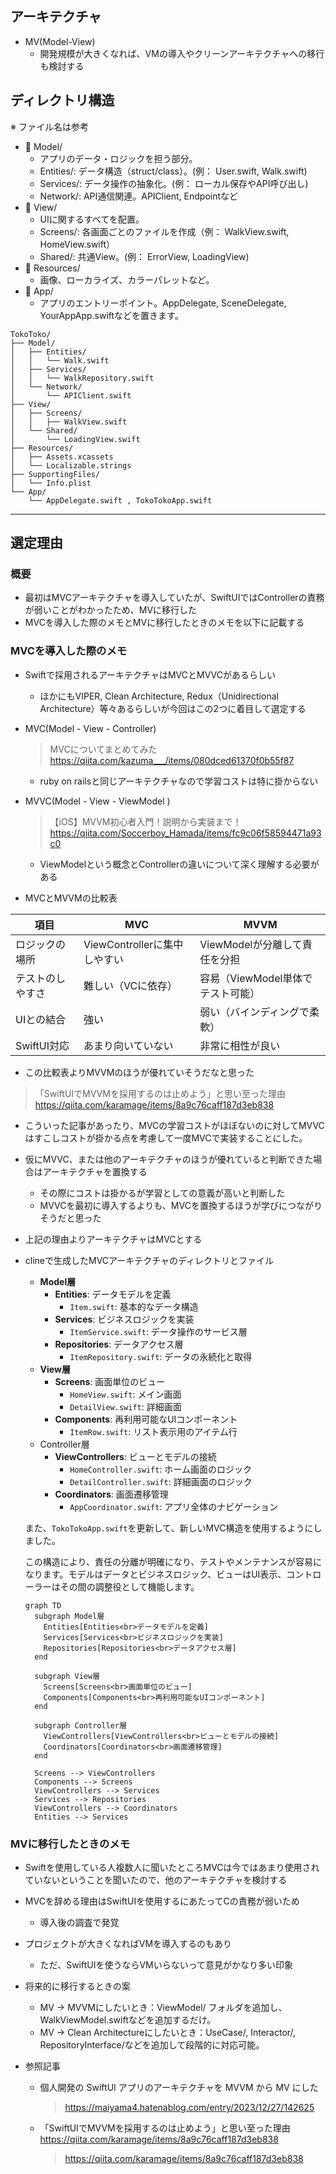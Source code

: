 ## アーキテクチャ
* MV(Model-View)
  * 開発規模が大きくなれば、VMの導入やクリーンアーキテクチャへの移行も検討する
## ディレクトリ構造
※ ファイル名は参考
*  📁 Model/
   * アプリのデータ・ロジックを担う部分。
   * Entities/: データ構造（struct/class）。(例： User.swift, Walk.swift)
   * Services/: データ操作の抽象化。(例： ローカル保存やAPI呼び出し)
   * Network/: API通信関連。APIClient, Endpointなど
* 📁 View/
   * UIに関するすべてを配置。
   * Screens/: 各画面ごとのファイルを作成（例： WalkView.swift, HomeView.swift）
   * Shared/: 共通View。(例： ErrorView, LoadingView)
* 📁 Resources/
   * 画像、ローカライズ、カラーパレットなど。
* 📁 App/
   * アプリのエントリーポイント。AppDelegate, SceneDelegate, YourAppApp.swiftなどを置きます。
```
TokoToko/
├── Model/
│   ├── Entities/
│   │   └── Walk.swift
│   ├── Services/
│   │   └── WalkRepository.swift
│   └── Network/
│       └── APIClient.swift
├── View/
│   ├── Screens/
│   │   ├── WalkView.swift
│   └── Shared/
│       └── LoadingView.swift
├── Resources/
│   ├── Assets.xcassets
│   └── Localizable.strings
├── SupportingFiles/
│   └── Info.plist
└── App/
    └── AppDelegate.swift , TokoTokoApp.swift
```
****

## 選定理由
### 概要
* 最初はMVCアーキテクチャを導入していたが、SwiftUIではControllerの責務が弱いことがわかったため、MVに移行した
* MVCを導入した際のメモとMVに移行したときのメモを以下に記載する
### MVCを導入した際のメモ
- Swiftで採用されるアーキテクチャはMVCとMVVCがあるらしい
    - ほかにもVIPER, Clean Architecture, Redux（Unidirectional Architecture）等々あるらしいが今回はこの2つに着目して選定する
- MVC(Model - View - Controller)

    > MVCについてまとめてみた
      https://qiita.com/kazuma___/items/080dced61370f0b55f87
    >
    - ruby on railsと同じアーキテクチャなので学習コストは特に掛からない
- MVVC(Model - View - ViewModel )

    > 【iOS】MVVM初心者入門！説明から実装まで！
    https://qiita.com/Soccerboy_Hamada/items/fc9c06f58594471a93c0
    >
    - ViewModelという概念とControllerの違いについて深く理解する必要がある
- MVCとMVVMの比較表

| 項目 | MVC | MVVM |
| --- | --- | --- |
| ロジックの場所 | ViewControllerに集中しやすい | ViewModelが分離して責任を分担 |
| テストのしやすさ | 難しい（VCに依存） | 容易（ViewModel単体でテスト可能） |
| UIとの結合 | 強い | 弱い（バインディングで柔軟） |
| SwiftUI対応 | あまり向いていない | 非常に相性が良い |
- この比較表よりMVVMのほうが優れていそうだなと思った

> 「SwiftUIでMVVMを採用するのは止めよう」と思い至った理由
https://qiita.com/karamage/items/8a9c76caff187d3eb838
>
- こういった記事があったり、MVCの学習コストがほぼないのに対してMVVCはすこしコストが掛かる点を考慮して一度MVCで実装することにした。
- 仮にMVVC、または他のアーキテクチャのほうが優れていると判断できた場合はアーキテクチャを置換する
    - その際にコストは掛かるが学習としての意義が高いと判断した
    - MVVCを最初に導入するよりも、MVCを置換するほうが学びにつながりそうだと思った
- 上記の理由よりアーキテクチャはMVCとする
- clineで生成したMVCアーキテクチャのディレクトリとファイル
    - **Model層**
        - **Entities**: データモデルを定義
            - `Item.swift`: 基本的なデータ構造
        - **Services**: ビジネスロジックを実装
            - `ItemService.swift`: データ操作のサービス層
        - **Repositories**: データアクセス層
            - `ItemRepository.swift`: データの永続化と取得
    - **View層**
        - **Screens**: 画面単位のビュー
            - `HomeView.swift`: メイン画面
            - `DetailView.swift`: 詳細画面
        - **Components**: 再利用可能なUIコンポーネント
            - `ItemRow.swift`: リスト表示用のアイテム行
    - Controller層
        - **ViewControllers**: ビューとモデルの接続
            - `HomeController.swift`: ホーム画面のロジック
            - `DetailController.swift`: 詳細画面のロジック
        - **Coordinators**: 画面遷移管理
            - `AppCoordinator.swift`: アプリ全体のナビゲーション

    また、`TokoTokoApp.swift`を更新して、新しいMVC構造を使用するようにしました。

    この構造により、責任の分離が明確になり、テストやメンテナンスが容易になります。モデルはデータとビジネスロジック、ビューはUI表示、コントローラーはその間の調整役として機能します。

    ```mermaid
    graph TD
      subgraph Model層
        Entities[Entities<br>データモデルを定義]
        Services[Services<br>ビジネスロジックを実装]
        Repositories[Repositories<br>データアクセス層]
      end

      subgraph View層
        Screens[Screens<br>画面単位のビュー]
        Components[Components<br>再利用可能なUIコンポーネント]
      end

      subgraph Controller層
        ViewControllers[ViewControllers<br>ビューとモデルの接続]
        Coordinators[Coordinators<br>画面遷移管理]
      end

      Screens --> ViewControllers
      Components --> Screens
      ViewControllers --> Services
      Services --> Repositories
      ViewControllers --> Coordinators
      Entities --> Services

    ```

### MVに移行したときのメモ
* Swiftを使用している人複数人に聞いたところMVCは今ではあまり使用されていないということを聞いたので、他のアーキテクチャを検討する
* MVCを辞める理由はSwiftUIを使用するにあたってCの責務が弱いため
  * 導入後の調査で発覚
* プロジェクトが大きくなればVMを導入するのもあり
  * ただ、SwiftUIを使うならVMいらないって意見がかなり多い印象
* 将来的に移行するときの案
  * MV → MVVMにしたいとき：ViewModel/ フォルダを追加し、WalkViewModel.swiftなどを追加するだけ。
  * MV → Clean Architectureにしたいとき：UseCase/, Interactor/, RepositoryInterface/などを追加して段階的に対応可能。

* 参照記事
  * 個人開発の SwiftUI アプリのアーキテクチャを MVVM から MV にした
    > https://maiyama4.hatenablog.com/entry/2023/12/27/142625
  * 「SwiftUIでMVVMを採用するのは止めよう」と思い至った理由 https://qiita.com/karamage/items/8a9c76caff187d3eb838
    > https://qiita.com/karamage/items/8a9c76caff187d3eb838
